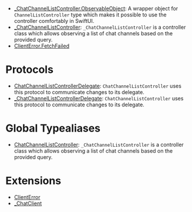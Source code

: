 
  - [\_ChatChannelListController.ObservableObject](/_ChatChannelListController_ObservableObject):
    A wrapper object for `ChannelListController` type which makes it possible to use the controller comfortably in SwiftUI.
  - [\_ChatChannelListController](/_ChatChannelListController):
    `_ChatChannelListController` is a controller class which allows observing a list of chat channels based on the provided query.
  - [ClientError.FetchFailed](/ClientError_FetchFailed)

# Protocols

  - [ChatChannelListControllerDelegate](/ChatChannelListControllerDelegate):
    `ChatChannelListController` uses this protocol to communicate changes to its delegate.
  - [\_ChatChannelListControllerDelegate](/_ChatChannelListControllerDelegate):
    `ChatChannelListController` uses this protocol to communicate changes to its delegate.

# Global Typealiases

  - [ChatChannelListController](/ChatChannelListController):
    `_ChatChannelListController` is a controller class which allows observing a list of chat channels based on the provided query.

# Extensions

  - [ClientError](/ClientError)
  - [\_ChatClient](/_ChatClient)

